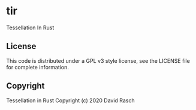 # tir
Tessellation In Rust

## License

This code is distributed under a GPL v3 style license, see the LICENSE file for complete information.

## Copyright

Tessellation in Rust Copyright (c) 2020 David Rasch
